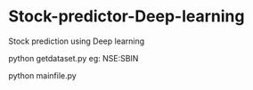 # Stock-predictor-Deep-learning
Stock prediction using Deep learning <br/>

python getdataset.py eg: NSE:SBIN  <br/>

python mainfile.py


